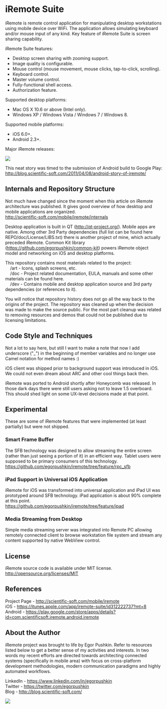 # iRemote Suite

iRemote is remote control application for manipulating desktop workstations using mobile device over WiFi. The application allows simulating keyboard and/or mouse input of any kind. Key feature of iRemote Suite is screen sharing capability. 

iRemote Suite features:
 * Desktop screen sharing with zooming support.
 * Image quality is configurable.
 * Mouse control (mouse movement, mouse clicks, tap-to-click, scrolling).
 * Keyboard control.
 * Master volume control.
 * Fully-functional shell access. 
 * Authorization feature. 

Supported desktop platforms:
 * Mac OS X 10.6 or above (Intel only).
 * Windows XP / Windows Vista / Windows 7 / Windows 8.

Supported mobile platforms:
 * iOS 6.0+.
 * Android 2.3+.

Major iRemote releases:

![](https://raw.github.com/egorpushkin/iremote/master/art/Readme/Timeline.png)

This neat story was timed to the submission of Android build to Google Play:  
http://blog.scientific-soft.com/2011/04/08/android-story-of-iremote/

## Internals and Repository Structure

Not much have changed since the moment when this article on iRemote architecture was published. It gives good overview of how desktop and mobile applications are organized.  
http://scientific-soft.com/mobile/iremote/internals

Desktop application is built in QT (http://qt-project.org/). Mobile apps are native.
Among other 3rd Party dependencies (full list can be found here REPO/doc/License/LIBS.txt) there is another project of mine, which actually preceded iRemote. Common Kit library (https://github.com/egorpushkin/common-kit) powers iRemote object model and networking on iOS and desktop platforms. 

This repository contains most materials related to the project:  
&nbsp;&nbsp;&nbsp;&nbsp;/art - Icons, splash screens, etc.  
&nbsp;&nbsp;&nbsp;&nbsp;/doc - Project related documentation, EULA, manuals and some other materials can be found here.  
&nbsp;&nbsp;&nbsp;&nbsp;/dev - Contains mobile and desktop application source and 3rd party dependencies (or references to it).  

You will notice that repository history does not go all the way back to the origins of the project. The repository was cleaned up when the decision was made to make the source public. For the most part cleanup was related to removing resources and demos that could not be published due to licensing limitations. 

## Code Style and Techniques

Not a lot to say here, but still I want to make a note that now I add underscore ("_") in the beginning of member variables and no longer use Camel notation for method names :)

iOS client was shipped prior to background support was introduced in iOS. We could not even dream about ARC and other cool things back then. 

iRemote was ported to Android shortly after Honeycomb was released. In those dark days there were still users asking not to leave 1.5 overboard. This should shed light on some UX-level decisions made at that point.

## Experimental

These are some of iRemote features that were implemented (at least partially) but were not shipped. 

### Smart Frame Buffer

The SFB technology was designed to allow streaming the entire screen (rather than just seeing a portion of it) in an efficient way. Tablet users were supposed to be primary consumers of this technology.  
https://github.com/egorpushkin/iremote/tree/feature/rpc_sfb

### iPad Support in Universal iOS Application

iRemote for iOS was transformed into universal application and iPad UI was prototyped around SFB technology. iPad application is about 90% complete at this point.  
https://github.com/egorpushkin/iremote/tree/feature/ipad

### Media Streaming from Desktop

Simple media streaming server was integrated into Remote PC allowing remotely connected client to browse workstation file system and stream any content supported by native WebView control.

## License 

iRemote source code is available under MIT license.  
http://opensource.org/licenses/MIT

## References

Project Page - http://scientific-soft.com/mobile/iremote  
iOS - https://itunes.apple.com/app/iremote-suite/id312222737?mt=8  
Android - https://play.google.com/store/apps/details?id=com.scientificsoft.iremote.android.iremote  

## About the Author

iRemote project was brought to life by Egor Pushkin. Refer to resources listed below to get a better sense of my activities and interests. In two words my recent efforts are directed towards architecting connected systems (specifically in mobile area) with focus on cross-platform development methodologies, modern communication paradigms and highly automated workflows. 

LinkedIn - https://www.linkedin.com/in/egorpushkin  
Twitter - https://twitter.com/egorpushkin  
Blog - http://blog.scientific-soft.com/  

![](https://raw.github.com/egorpushkin/iremote/master/art/Readme/Progress.png)








